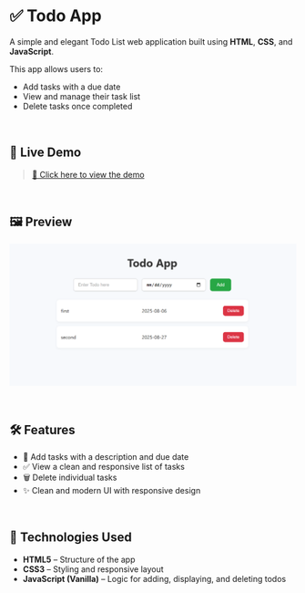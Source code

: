 # ✅ Todo App

A simple and elegant Todo List web application built using **HTML**, **CSS**, and **JavaScript**.

This app allows users to:
- Add tasks with a due date
- View and manage their task list
- Delete tasks once completed

<br>

## 🚀 Live Demo

> [🔗 Click here to view the demo](https://abhishekborad001.github.io/To-do-list-project/)  


<br>

## 🖼️ Preview

![App Screenshot](./to-do.png)  


<br>

## 🛠️ Features

- 📝 Add tasks with a description and due date
- ✅ View a clean and responsive list of tasks
- 🗑️ Delete individual tasks
- ✨ Clean and modern UI with responsive design

<br>

## 🧰 Technologies Used

- **HTML5** – Structure of the app
- **CSS3** – Styling and responsive layout
- **JavaScript (Vanilla)** – Logic for adding, displaying, and deleting todos



